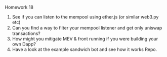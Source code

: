 Homework 18
1. See if you can listen to the mempool using ether.js (or similar web3.py etc)
2. Can you ﬁnd a way to ﬁlter your mempool listener and get only uniswap transactions?
3. How might you mitigate MEV & front running if you were building your own Dapp?
4. Have a look at the example sandwich bot and see how it works Repo.
